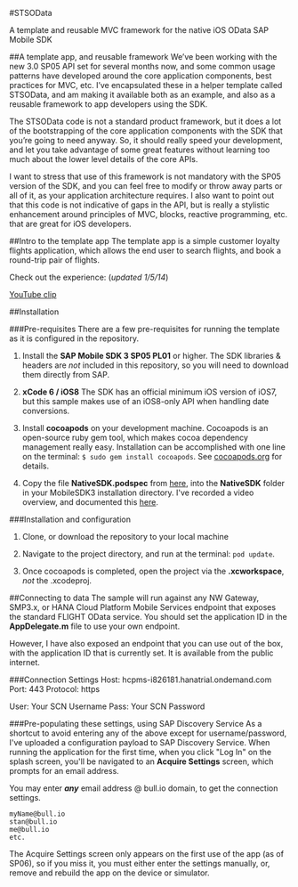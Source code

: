#STSOData

A template and reusable MVC framework for the native iOS OData SAP Mobile SDK 

##A template app, and reusable framework
We’ve been working with the new 3.0 SP05 API set for several months now, and some common usage patterns have developed around the core application components, best practices for MVC, etc. I’ve encapsulated these in a helper template called STSOData, and am making it available both as an example, and also as a reusable framework to app developers using the SDK. 

The STSOData code is not a standard product framework, but it does a lot of the bootstrapping of the core application components with the SDK that you’re going to need anyway. So, it should really speed your development, and let you take advantage of some great features without learning too much about the lower level details of the core APIs.

I want to stress that use of this framework is not mandatory with the SP05 version of the SDK, and you can feel free to modify or throw away parts or all of it, as your application architecture requires. I also want to point out that this code is not indicative of gaps in the API, but is really a stylistic enhancement around principles of MVC, blocks, reactive programming, etc. that are great for iOS developers.

##Intro to the template app
The template app is a simple customer loyalty flights application, which allows the end user to search flights, and book a round-trip pair of flights.

Check out the experience: (*updated 1/5/14*)

[YouTube clip](https://www.youtube.com/watch?v=OrHK5IuAHHA)

##Installation

###Pre-requisites
There are a few pre-requisites for running the template as it is configured in the repository.

1.  Install the **SAP Mobile SDK 3 SP05 PL01** or higher.  The SDK libraries & headers are *not* included in this repository, so you will need to download them directly from SAP.

2.  **xCode 6 / iOS8**  The SDK has an official minimum iOS version of iOS7, but this sample makes use of an iOS8-only API when handling date conversions.  

3.  Install **cocoapods** on your development machine.  Cocoapods is an open-source ruby gem tool, which makes cocoa dependency management really easy.  Installation can be accomplished with one line on the terminal:  `$ sudo gem install cocoapods`.  See [cocoapods.org](http://cocoapods.org) for details.

4.  Copy the file **NativeSDK.podspec** from [here](https://github.com/sstadelman/NativeSDK-podspec), into the **NativeSDK** folder in your MobileSDK3 installation directory.  I've recorded a video overview, and documented this [here](http://sstadelman.bull.io/blog/CocoaPods-with-Mobile-SDK-Installer/). 

###Installation and configuration

1.  Clone, or download the repository to your local machine

2.  Navigate to the project directory, and run at the terminal:  `pod update`.  

3.  Once cocoapods is completed, open the project via the **.xcworkspace**, *not* the .xcodeproj.

##Connecting to data
The sample will run against any NW Gateway, SMP3.x, or HANA Cloud Platform Mobile Services endpoint that exposes the standard FLIGHT OData service.  You should set the application ID in the **AppDelegate.m** file to use your own endpoint.

However, I have also exposed an endpoint that you can use out of the box, with the application ID that is currently set.  It is available from the public internet.

###Connection Settings
Host:  hcpms-i826181.hanatrial.ondemand.com
Port:  443
Protocol:  https

User:  Your SCN Username
Pass:  Your SCN Password

###Pre-populating these settings, using SAP Discovery Service
As a shortcut to avoid entering any of the above except for username/password, I've uploaded a configuration payload to SAP Discovery Service.  When running the application for the first time, when you click "Log In" on the splash screen, you'll be navigated to an **Acquire Settings** screen, which prompts for an email address.

You may enter ***any*** email address @ bull.io domain, to get the connection settings.  

    myName@bull.io
    stan@bull.io
    me@bull.io
    etc.

The Acquire Settings screen only appears on the first use of the app (as of SP06), so if you miss it, you must either enter the settings manually, or, remove and rebuild the app on the device or simulator.
